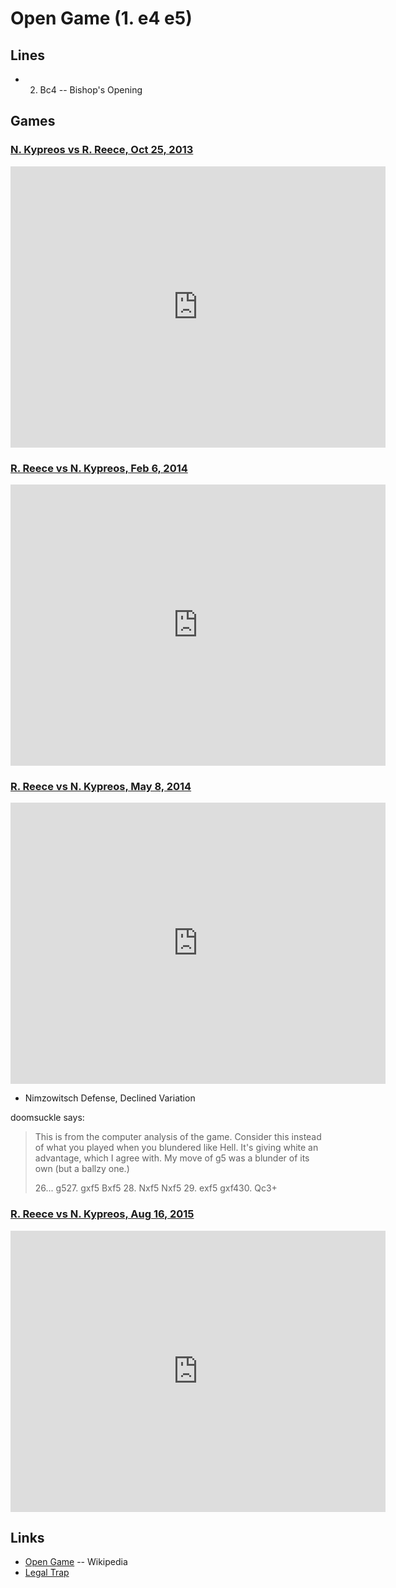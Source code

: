 Open Game (1. e4 e5)
================================================================================

Lines
--------------------------------------------------------------------------------

-   2. Bc4  -- Bishop's Opening


Games
--------------------------------------------------------------------------------

### [N. Kypreos vs R. Reece, Oct 25, 2013](http://www.chess.com/echess/game?id=77965880)

<iframe border="0" frameborder="0" allowtransparency="true" width="600" height="450" src="http://www.chess.com/emboard?id=2749414"></iframe>

### [R. Reece vs N. Kypreos, Feb 6, 2014](http://www.chess.com/echess/game?id=84564738)

<iframe border="0" frameborder="0" allowtransparency="true" width="600" height="450" src="http://www.chess.com/emboard?id=3656094"></iframe>

### [R. Reece vs N. Kypreos, May 8, 2014](http://www.chess.com/echess/game?id=89898012)

<iframe border="0" frameborder="0" allowtransparency="true" width="600" height="450" src="http://www.chess.com/emboard?id=2749474"></iframe>

-   Nimzowitsch Defense, Declined Variation

doomsuckle says:

>   This is from the computer analysis of the game. Consider this instead of what you played when you blundered like Hell.  It's giving white an advantage, which I agree with. My move of g5 was a blunder of its own (but a ballzy one.)
>   
>   26... g527. gxf5 Bxf5 28. Nxf5 Nxf5 29. exf5 gxf430. Qc3+


### [R. Reece vs N. Kypreos, Aug 16, 2015](http://www.chess.com/echess/game?id=116600168)

<iframe border="0" frameborder="0" allowtransparency="true" width="600" height="450" src="http://www.chess.com/emboard?id=2749476"></iframe>


Links
--------------------------------------------------------------------------------

-   [Open Game](https://en.wikipedia.org/wiki/Open_Game) -- Wikipedia
-   [Legal Trap](https://en.wikipedia.org/wiki/L%C3%A9gal_Trap)


